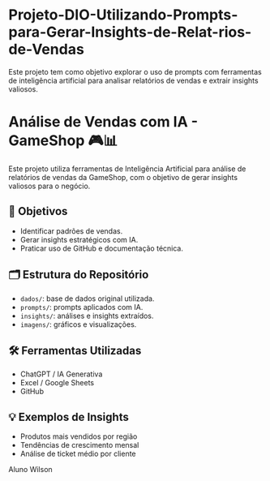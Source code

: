 # Projeto-DIO-Utilizando-Prompts-para-Gerar-Insights-de-Relat-rios-de-Vendas
Este projeto tem como objetivo explorar o uso de prompts com ferramentas de inteligência artificial para analisar relatórios de vendas e extrair insights valiosos. 


# Análise de Vendas com IA - GameShop 🎮📊

Este projeto utiliza ferramentas de Inteligência Artificial para análise de relatórios de vendas da GameShop, com o objetivo de gerar insights valiosos para o negócio.

## 📌 Objetivos
- Identificar padrões de vendas.
- Gerar insights estratégicos com IA.
- Praticar uso de GitHub e documentação técnica.

## 🗂 Estrutura do Repositório
- `dados/`: base de dados original utilizada.
- `prompts/`: prompts aplicados com IA.
- `insights/`: análises e insights extraídos.
- `imagens/`: gráficos e visualizações.

## 🛠 Ferramentas Utilizadas
- ChatGPT / IA Generativa
- Excel / Google Sheets
- GitHub

## 💡 Exemplos de Insights
- Produtos mais vendidos por região
- Tendências de crescimento mensal
- Análise de ticket médio por cliente

Aluno Wilson
